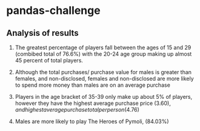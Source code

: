# pandas-challenge

## Analysis of results

1. The greatest percentage of players fall between the ages of 15 and 29 (combibed total of 76.6%) with the 20-24 age group making up almost 45 percent of total players.

2. Although the total purchases/ purchase value for males is greater than females, and non-disclosed, females and non-disclosed are more likely to spend more money than males are on an average purchase 

3. Players in the age bracket of 35-39 only make up about 5% of players, however they have the highest average purchase price ($3.60), and highest average purchase total per person ($4.76)

4. Males are more likely to play The Heroes of Pymoli, (84.03%)
